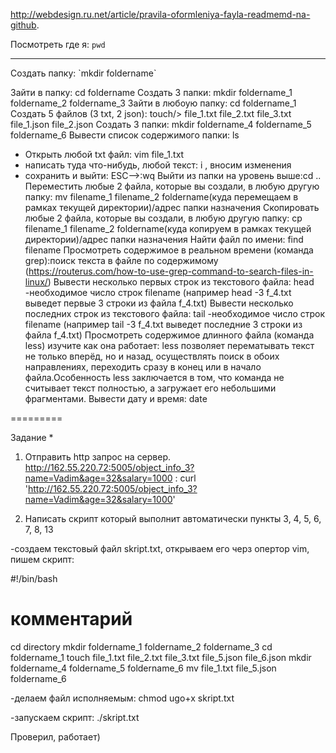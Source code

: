 http://webdesign.ru.net/article/pravila-oformleniya-fayla-readmemd-na-github.

Посмотреть где я: `pwd`

<hr> Создать папку: `mkdir foldername`

Зайти в папку: cd foldername
Создать 3 папки: mkdir foldername_1 foldername_2 foldername_3
Зайти в любоую папку: cd foldername_1
Создать 5 файлов (3 txt, 2 json): touch/> file_1.txt file_2.txt file_3.txt file_1.json file_2.json
Создать 3 папки: mkdir foldername_4 foldername_5 foldername_6
Вывести список содержимого папки: ls
+ Открыть любой txt файл: vim file_1.txt
+ написать туда что-нибудь, любой текст: i , вносим изменения
+ сохранить и выйти: ESC-->:wq
Выйти из папки на уровень выше:cd ..
Переместить любые 2 файла, которые вы создали, в любую другую папку: mv filename_1  filename_2 foldername(куда перемещаем в рамках текущей директории)/адрес папки назначения
Скопировать любые 2 файла, которые вы создали, в любую другую папку: cp filename_1  filename_2 foldername(куда копируем в рамках текущей директории)/адрес папки назначения
Найти файл по имени: find filename
Просмотреть содержимое в реальном времени (команда grep):поиск текста в файле по содержимому (https://routerus.com/how-to-use-grep-command-to-search-files-in-linux/)
Вывести несколько первых строк из текстового файла: head -необходимое число строк filename (например head -3 f_4.txt   выведет первые 3 строки из файла  f_4.txt)
Вывести несколько последних строк из текстового файла: tail -необходимое число строк filename (например tail -3 f_4.txt   выведет последние 3 строки из файла  f_4.txt)
Просмотреть содержимое длинного файла (команда less) изучите как она работает: less позволяет перематывать текст не только вперёд, но и назад, осуществлять поиск в обоих направлениях, переходить сразу в конец или в начало файла.Особенность less заключается в том, что команда не считывает текст полностью, а загружает его небольшими фрагментами.
Вывести дату и время: date

=========

Задание *
1) Отправить http запрос на сервер. 
http://162.55.220.72:5005/object_info_3?name=Vadim&age=32&salary=1000 : curl 'http://162.55.220.72:5005/object_info_3?name=Vadim&age=32&salary=1000'

2) Написать скрипт который выполнит автоматически пункты 3, 4, 5, 6, 7, 8, 13

-создаем текстовый файл skript.txt, открываем его черз опертор vim, пишем скрипт:

#!/bin/bash
# комментарий
cd directory
mkdir foldername_1 foldername_2 foldername_3
cd foldername_1
touch file_1.txt file_2.txt file_3.txt file_5.json file_6.json
mkdir foldername_4 foldername_5 foldername_6
mv file_1.txt file_5.json foldername_6

-делаем файл исполняемым: chmod ugo+x skript.txt

-запускаем скрипт: ./skript.txt

Проверил, работает)
